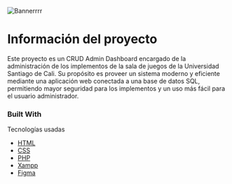 ![Bannerrrr](https://github.com/user-attachments/assets/ba3ad8cb-4e75-4a8d-baf5-30bedcf658df)

# Información del proyecto  

Este proyecto es un CRUD Admin Dashboard encargado de la administración de los implementos de la sala de juegos de la Universidad Santiago de Cali. Su propósito es proveer un sistema moderno y eficiente mediante una aplicación web conectada a una base de datos SQL, permitiendo mayor seguridad para los implementos y un uso más fácil para el usuario administrador.

### Built With

Tecnologías usadas

- [HTML](https://developer.mozilla.org/en-US/docs/Web/HTML)
- [CSS](https://developer.mozilla.org/es/docs/Learn/Getting_started_with_the_web/CSS_basics)
- [PHP](https://www.php.net/)
- [Xampp](https://www.apachefriends.org/index.html)
- [Figma](www.figma.com)
